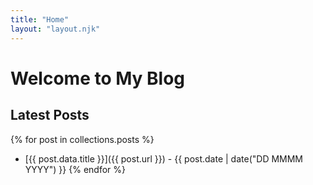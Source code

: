 ```yaml
---
title: "Home"
layout: "layout.njk"
---
```

# Welcome to My Blog

## Latest Posts

{% for post in collections.posts %}
  - [{{ post.data.title }}]({{ post.url }}) - {{ post.date | date("DD MMMM YYYY") }}
{% endfor %}
